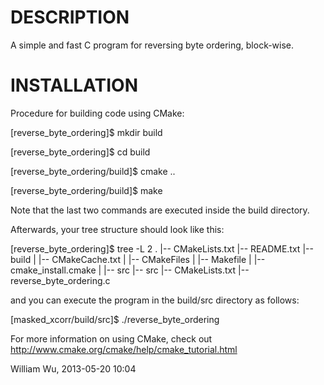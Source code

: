 DESCRIPTION
===============
A simple and fast C program for reversing byte ordering, block-wise.

INSTALLATION
===============

Procedure for building code using CMake:

  [reverse\_byte\_ordering]$ mkdir build

  [reverse\_byte\_ordering]$ cd build

  [reverse\_byte\_ordering/build]$ cmake ..

  [reverse\_byte\_ordering/build]$ make

Note that the last two commands are executed inside the build directory.

Afterwards, your tree structure should look like this:

  [reverse\_byte\_ordering]$ tree -L 2
  .
  |-- CMakeLists.txt
  |-- README.txt
  |-- build
  |   |-- CMakeCache.txt
  |   |-- CMakeFiles
  |   |-- Makefile
  |   |-- cmake_install.cmake
  |   |-- src
  |-- src
      |-- CMakeLists.txt
      |-- reverse\_byte\_ordering.c

and you can execute the program in the build/src directory as follows:

  [masked_xcorr/build/src]$ ./reverse\_byte\_ordering

For more information on using CMake, check out http://www.cmake.org/cmake/help/cmake_tutorial.html

William Wu, 2013-05-20 10:04
	